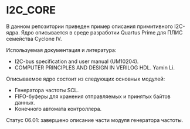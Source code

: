 # I2C_CORE

В данном репозитории приведен пример описания примитивного I2C-ядра. Ядро описывается в среде разработки Quartus Prime для ПЛИС семейства Cyclone IV.  

Используемая документация и литература:
* I2C-bus specification and user manual (UM10204).
* COMPUTER PRINCIPLES AND DESIGN IN VERILOG HDL. Yamin Li.  
  
Описываемое ядро состоит из следующих основных модулей:
* Генератора частоты SCL.
* FIFO-буферы для хранения отправляемых и принятых байтов данных.
* Конечного автомата контроллера.

Статус 06.01: завершено описание части модуля генератора частоты.
